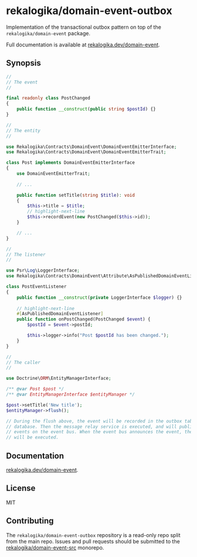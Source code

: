 # rekalogika/domain-event-outbox

Implementation of the transactional outbox pattern on top of the
`rekalogika/domain-event` package.

Full documentation is available at
[rekalogika.dev/domain-event](https://rekalogika.dev/domain-event).

## Synopsis

```php
//
// The event
//

final readonly class PostChanged
{
    public function __construct(public string $postId) {}
}

//
// The entity
//

use Rekalogika\Contracts\DomainEvent\DomainEventEmitterInterface;
use Rekalogika\Contracts\DomainEvent\DomainEventEmitterTrait;

class Post implements DomainEventEmitterInterface
{
    use DomainEventEmitterTrait;
    
    // ...

    public function setTitle(string $title): void
    {
        $this->title = $title;
        // highlight-next-line
        $this->recordEvent(new PostChanged($this->id));
    }

    // ...
}

//
// The listener
//

use Psr\Log\LoggerInterface;
use Rekalogika\Contracts\DomainEvent\Attribute\AsPublishedDomainEventListener;

class PostEventListener
{
    public function __construct(private LoggerInterface $logger) {}
    
    // highlight-next-line
    #[AsPublishedDomainEventListener]
    public function onPostChanged(PostChanged $event) {
        $postId = $event->postId;

        $this->logger->info("Post $postId has been changed.");
    }
}

//
// The caller
//

use Doctrine\ORM\EntityManagerInterface;

/** @var Post $post */
/** @var EntityManagerInterface $entityManager */

$post->setTitle('New title');
$entityManager->flush();

// During the flush above, the event will be recorded in the outbox table in the
// database. Then the message relay service is executed, and will publish the
// events on the event bus. When the event bus announces the event, the listener
// will be executed.
```

## Documentation

[rekalogika.dev/domain-event](https://rekalogika.dev/domain-event).

## License

MIT

## Contributing

The `rekalogika/domain-event-outbox` repository is a read-only repo split from
the main repo. Issues and pull requests should be submitted to the
[rekalogika/domain-event-src](https://github.com/rekalogika/domain-event-src)
monorepo.
